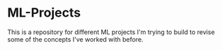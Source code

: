 # ML-Projects
This is a repository for different ML projects I'm trying to build to revise some of the concepts I've worked with before.
